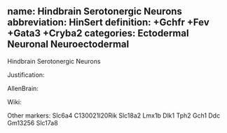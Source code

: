 name: Hindbrain Serotonergic Neurons
abbreviation: HinSert
definition: +Gchfr +Fev +Gata3 +Cryba2
categories: Ectodermal Neuronal Neuroectodermal
---

Hindbrain Serotonergic Neurons

Justification:


AllenBrain:


Wiki:

Other markers:
Slc6a4
C130021I20Rik
Slc18a2
Lmx1b
Dlk1
Tph2
Gch1
Ddc
Gm13256 Slc17a8